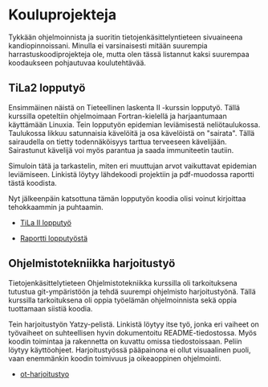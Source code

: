 # Kouluprojekteja

Tykkään ohjelmoinnista ja suoritin tietojenkäsittelyntieteen sivuaineena kandiopinnoissani. Minulla ei varsinaisesti mitään suurempia harrastuskoodiprojekteja ole, mutta olen tässä listannut kaksi suurempaa koodaukseen pohjautuvaa koulutehtävää. 

## TiLa2 lopputyö
Ensimmäinen näistä on Tieteellinen laskenta II -kurssin lopputyö. Tällä kurssilla opeteltiin ohjelmoimaan Fortran-kielellä ja harjaantumaan käyttämään Linuxia. Tein lopputyön epidemian leviämisestä neliötaulukossa. Taulukossa likkuu satunnaisia kävelöitä ja osa kävelöistä on "sairata". Tällä sairaudella on tietty todennäköisyys tarttua terveeseen kävelijään. Sairastunut kävelijä voi myös parantua ja saada immuniteetin tautiin. 

Simuloin tätä ja tarkastelin, miten eri muuttujan arvot vaikuttavat epidemian leviämiseen. Linkistä löytyy lähdekoodi projektiin ja pdf-muodossa raportti tästä koodista.

Nyt jälkeenpäin katsottuna tämän lopputyön koodia olisi voinut kirjoittaa tehokkaammin ja puhtaamin. 

- [TiLa II lopputyö](https://github.com/alumppio/TiLa2_lopputyo.git)

- [Raportti lopputyöstä](https://github.com/alumppio/TiLa2_lopputyo.git/report.pdf)

## Ohjelmistotekniikka harjoitustyö

Tietojenkäsittelytieteen Ohjelmistotekniikka kurssilla oli tarkoituksena tutustua git-ympäristöön ja tehdä suurempi ohjelmisto harjoitustyönä. Tällä kurssilla tarkoituksena oli oppia työelämän ohjelmoinnista sekä oppia tuottamaan siistiä koodia. 

Tein harjoitustyön Yatzy-pelistä. Linkistä löytyy itse työ, jonka eri vaiheet on työvaiheet on suhteellisen hyvin dokumentoitu README-tiedostossa. Myös koodin toimintaa ja rakennetta on kuvattu omissa tiedostoissaan. Peliin löytyy käyttöohjeet. Harjoitustyössä pääpainona ei ollut visuaalinen puoli, vaan enemmänkin koodin toimivuus ja oikeaoppinen ohjelmointi. 

- [ot-harjoitustyo](https://github.com/alumppio/ot-harjoitustyo.git)
